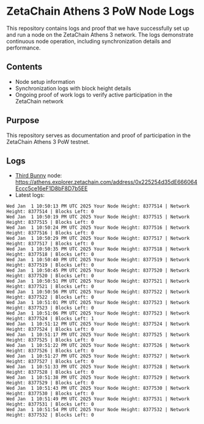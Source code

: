 # ZetaChain Athens 3 PoW Node Logs
This repository contains logs and proof that we have successfully set up and run a node on the ZetaChain Athens 3 network. The logs demonstrate continuous node operation, including synchronization details and performance.

## Contents
- Node setup information
- Synchronization logs with block height details
- Ongoing proof of work logs to verify active participation in the ZetaChain network

## Purpose
This repository serves as documentation and proof of participation in the ZetaChain Athens 3 PoW testnet.

## Logs

- [Third Bunny](https://thirdbunny.xyz/) node: https://athens.explorer.zetachain.com/address/0x225254d35dE666064Eccc5ce16eF1D8bF8D7b5EE
- Latest logs:
```
Wed Jan  1 10:50:13 PM UTC 2025 Your Node Height: 8377514 | Network Height: 8377514 | Blocks Left: 0
Wed Jan  1 10:50:19 PM UTC 2025 Your Node Height: 8377515 | Network Height: 8377515 | Blocks Left: 0
Wed Jan  1 10:50:24 PM UTC 2025 Your Node Height: 8377516 | Network Height: 8377516 | Blocks Left: 0
Wed Jan  1 10:50:29 PM UTC 2025 Your Node Height: 8377517 | Network Height: 8377517 | Blocks Left: 0
Wed Jan  1 10:50:35 PM UTC 2025 Your Node Height: 8377518 | Network Height: 8377518 | Blocks Left: 0
Wed Jan  1 10:50:40 PM UTC 2025 Your Node Height: 8377519 | Network Height: 8377519 | Blocks Left: 0
Wed Jan  1 10:50:45 PM UTC 2025 Your Node Height: 8377520 | Network Height: 8377520 | Blocks Left: 0
Wed Jan  1 10:50:51 PM UTC 2025 Your Node Height: 8377521 | Network Height: 8377521 | Blocks Left: 0
Wed Jan  1 10:50:56 PM UTC 2025 Your Node Height: 8377522 | Network Height: 8377522 | Blocks Left: 0
Wed Jan  1 10:51:01 PM UTC 2025 Your Node Height: 8377523 | Network Height: 8377523 | Blocks Left: 0
Wed Jan  1 10:51:06 PM UTC 2025 Your Node Height: 8377523 | Network Height: 8377524 | Blocks Left: 1
Wed Jan  1 10:51:12 PM UTC 2025 Your Node Height: 8377524 | Network Height: 8377524 | Blocks Left: 0
Wed Jan  1 10:51:17 PM UTC 2025 Your Node Height: 8377525 | Network Height: 8377525 | Blocks Left: 0
Wed Jan  1 10:51:22 PM UTC 2025 Your Node Height: 8377526 | Network Height: 8377526 | Blocks Left: 0
Wed Jan  1 10:51:27 PM UTC 2025 Your Node Height: 8377527 | Network Height: 8377527 | Blocks Left: 0
Wed Jan  1 10:51:33 PM UTC 2025 Your Node Height: 8377528 | Network Height: 8377528 | Blocks Left: 0
Wed Jan  1 10:51:38 PM UTC 2025 Your Node Height: 8377529 | Network Height: 8377529 | Blocks Left: 0
Wed Jan  1 10:51:43 PM UTC 2025 Your Node Height: 8377530 | Network Height: 8377530 | Blocks Left: 0
Wed Jan  1 10:51:49 PM UTC 2025 Your Node Height: 8377531 | Network Height: 8377531 | Blocks Left: 0
Wed Jan  1 10:51:54 PM UTC 2025 Your Node Height: 8377532 | Network Height: 8377532 | Blocks Left: 0
```
